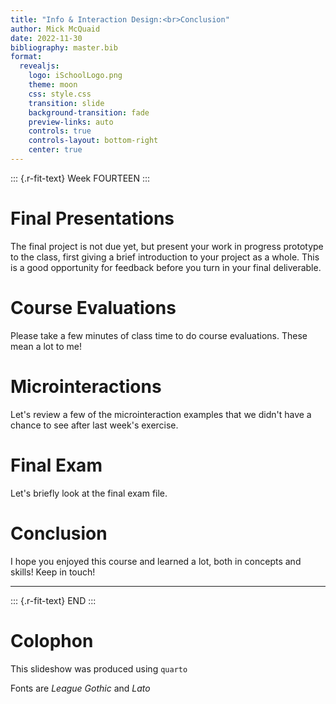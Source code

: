 ```yaml
---
title: "Info & Interaction Design:<br>Conclusion"
author: Mick McQuaid
date: 2022-11-30
bibliography: master.bib
format:
  revealjs:
    logo: iSchoolLogo.png
    theme: moon
    css: style.css
    transition: slide
    background-transition: fade
    preview-links: auto
    controls: true
    controls-layout: bottom-right
    center: true
---
```


::: {.r-fit-text}
Week FOURTEEN
:::

# Final Presentations
The final project is not due yet, but present your work in progress prototype to the class, first giving a brief introduction to your project as a whole. This is a good opportunity for feedback before you turn in your final deliverable.

# Course Evaluations
Please take a few minutes of class time to do course evaluations. These mean a lot to me!

# Microinteractions
Let's review a few of the microinteraction examples that we didn't have a chance to see after last week's exercise.

# Final Exam
Let's briefly look at the final exam file.

# Conclusion
I hope you enjoyed this course and learned a lot, both in concepts and skills! Keep in touch!

---

::: {.r-fit-text}
END
:::

# Colophon

This slideshow was produced using `quarto`

Fonts are *League Gothic* and *Lato*

